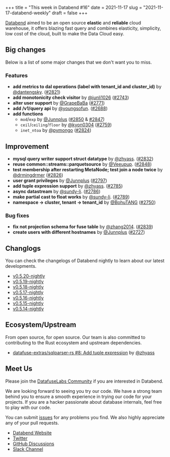 +++
title = "This week in Databend #16"
date = 2021-11-17
slug = "2021-11-17-databend-weekly"
draft = false
+++

[Databend](https://github.com/datafuselabs/databend) aimed to be an open source **elastic** and **reliable** cloud warehouse, it offers blazing fast query and combines elasticity, simplicity, low cost of the cloud, built to make the Data Cloud easy.

## Big changes

Below is a list of some major changes that we don't want you to miss.

### Features

- **add metrics to dal operations (label with tenant_id and cluster_id)** by [@dantengsky](https://github.com/dantengsky). ([#2821](https://github.com/datafuselabs/databend/pull/2821))
- **add monotonicity check visitor** by [@junli1026](https://github.com/junli1026) ([#2743](https://github.com/datafuselabs/databend/pull/2743))
- **alter user support** by [@GrapeBaBa](https://github.com/GrapeBaBa) ([#2771](https://github.com/datafuselabs/databend/pull/2771))
- **add /v1/query api** by [@youngsofun](https://github.com/youngsofun). ([#2688](https://github.com/datafuselabs/databend/pull/2688))
- **add functions**
  - `mod`/`exp` by [@Junnplus](https://github.com/Junnplus) ([#2850](https://github.com/datafuselabs/databend/pull/2850) & [#2847](https://github.com/datafuselabs/databend/pull/2847))
  - `ceil`/`ceiling`/`floor` by [@kyon0304](https://github.com/kyon0304) ([#2759](https://github.com/datafuselabs/databend/pull/2759))
  - `inet_ntoa` by [@pymongo](https://github.com/pymongo) ([#2824](https://github.com/datafuselabs/databend/pull/2824))

## Improvement

- **mysql query writer support struct datatype** by [@zhyass](https://github.com/zhyass). ([#2832](https://github.com/datafuselabs/databend/pull/2832))
- **reuse common::streams::parquetsource** by [@Veeupup](https://github.com/Veeupup). ([#2848](https://github.com/datafuselabs/databend/pull/2848))
- **test membership after restarting MetaNode; test join a node twice** by [@drmingdrmer](https://github.com/drmingdrmer) ([#2826](https://github.com/datafuselabs/databend/pull/2826))
- **user grant privileges** by [@Junnplus](https://github.com/Junnplus) ([#2797](https://github.com/datafuselabs/databend/pull/2797))
- **add tuple expression support** by [@zhyass](https://github.com/zhyass). ([#2785](https://github.com/datafuselabs/databend/pull/2785))
- **async datastream** by [@sundy-li](https://github.com/sundy-li). ([#2786](https://github.com/datafuselabs/databend/pull/2786))
- **make partial cast to float works** by [@sundy-li](https://github.com/sundy-li). ([#2789](https://github.com/datafuselabs/databend/pull/2789))
- **namespace -> cluster, tenant -> tenant_id** by [@BohuTANG](https://github.com/BohuTANG) ([#2750](https://github.com/datafuselabs/databend/pull/2750))

### Bug fixes

- **fix not projection schema for fuse table** by [@zhang2014](https://github.com/zhang2014). ([#2839](https://github.com/datafuselabs/databend/pull/2839))
- **create users with different hostnames** by [@Junnplus](https://github.com/Junnplus) ([#2727](https://github.com/datafuselabs/databend/pull/2727))

## Changlogs

You can check the changelogs of Databend nightly to learn about our latest developments.

- [v0.5.20-nightly](https://github.com/datafuselabs/databend/releases/tag/v0.5.20-nightly)
- [v0.5.19-nightly](https://github.com/datafuselabs/databend/releases/tag/v0.5.19-nightly)
- [v0.5.18-nightly](https://github.com/datafuselabs/databend/releases/tag/v0.5.18-nightly)
- [v0.5.17-nightly](https://github.com/datafuselabs/databend/releases/tag/v0.5.17-nightly)
- [v0.5.16-nightly](https://github.com/datafuselabs/databend/releases/tag/v0.5.16-nightly)
- [v0.5.15-nightly](https://github.com/datafuselabs/databend/releases/tag/v0.5.15-nightly)
- [v0.5.14-nightly](https://github.com/datafuselabs/databend/releases/tag/v0.5.14-nightly)

## Ecosystem/Upstream

From open source, for open source. Our team is also committed to contributing to the Rust ecosystem and upstream dependencies.

- [datafuse-extras/sqlparser-rs  #8: Add tuple expression](https://github.com/datafuse-extras/sqlparser-rs/pull/8) by [@zhyass](https://github.com/zhyass/)

## Meet Us

Please join the [DatafuseLabs Community](https://github.com/datafuselabs/) if you are interested in Databend.

We are looking forward to seeing you try our code. We have a strong team behind you to ensure a smooth experience in trying our code for your projects.
If you are a hacker passionate about database internals, feel free to play with our code.

You can submit [issues](https://github.com/datafuselabs/databend/issues) for any problems you find. We also highly appreciate any of your pull requests.

- [Databend Website](https://databend.rs)
- [Twitter](https://twitter.com/Datafuse_Labs)
- [GitHub Discussions](https://github.com/datafuselabs/databend/discussions)
- [Slack Channel](https://link.databend.rs/join-slack)
